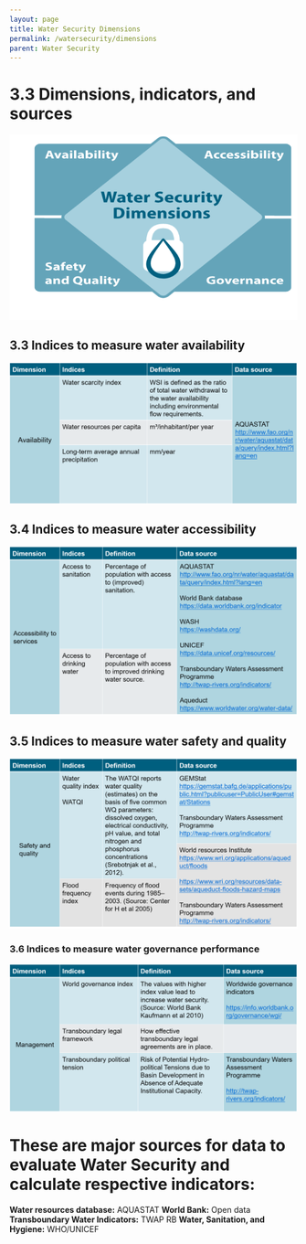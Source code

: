 ```yaml
---
layout: page
title: Water Security Dimensions
permalink: /watersecurity/dimensions
parent: Water Security
---
```

# 3.3 Dimensions, indicators, and sources

![Water Security Banner](/assets/water-dimensions.png)

## 3.3 **Indices to measure water availability**

![Water availability](/assets/availability_dimension.png)

## 3.4 **Indices to measure water accessibility**

![water accessibility](/assets/accessibility_dimension.png)

## 3.5 **Indices to measure water safety and quality**

![water safety and quality](/assets/quality_dimension.png)

### 3.6 **Indices to measure water governance performance**

![water governance](/assets/governance_dimension.png)

# **These are major sources for data to evaluate Water Security and calculate respective indicators:**

**Water resources database:** AQUASTAT
**World Bank:** Open data
**Transboundary Water Indicators:** TWAP RB
**Water, Sanitation, and Hygiene:** WHO/UNICEF